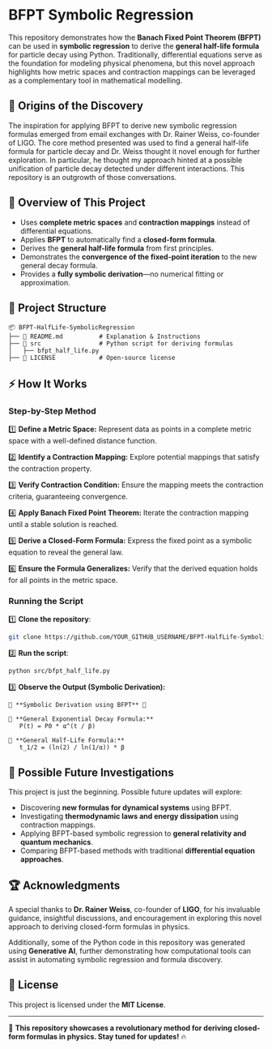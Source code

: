 # BFPT Symbolic Regression

This repository demonstrates how the **Banach Fixed Point Theorem (BFPT)** can be used in **symbolic regression** to derive the **general half-life formula** for particle decay using Python. Traditionally, differential equations serve as the foundation for modeling physical phenomena, but this novel approach highlights how metric spaces and contraction mappings can be leveraged as a complementary tool in mathematical modelling.

## 🔹 Origins of the Discovery
The inspiration for applying BFPT to derive new symbolic regression formulas emerged from email exchanges with Dr. Rainer Weiss, co-founder of LIGO. The core method presented was used to find a general half-life formula for particle decay and Dr. Weiss thought it novel enough for further exploration. In particular, he thought my approach hinted at a possible unification of particle decay detected under different interactions. This repository is an outgrowth of those conversations.

## 🔹 Overview of This Project
- Uses **complete metric spaces** and **contraction mappings** instead of differential equations.
- Applies **BFPT** to automatically find a **closed-form formula**.
- Derives the **general half-life formula** from first principles.
- Demonstrates the **convergence of the fixed-point iteration** to the new general decay formula.
- Provides a **fully symbolic derivation**—no numerical fitting or approximation.

## 📂 Project Structure
```
📦 BFPT-HalfLife-SymbolicRegression
├── 📄 README.md          # Explanation & Instructions
├── 📂 src                # Python script for deriving formulas
│   ├── bfpt_half_life.py
├── 📄 LICENSE            # Open-source license
```

## ⚡ How It Works
### **Step-by-Step Method**
1️⃣ **Define a Metric Space:** Represent data as points in a complete metric space with a well-defined distance function.

2️⃣ **Identify a Contraction Mapping:** Explore potential mappings that satisfy the contraction property.

3️⃣ **Verify Contraction Condition:** Ensure the mapping meets the contraction criteria, guaranteeing convergence.

4️⃣ **Apply Banach Fixed Point Theorem:** Iterate the contraction mapping until a stable solution is reached.

5️⃣ **Derive a Closed-Form Formula:** Express the fixed point as a symbolic equation to reveal the general law.

6️⃣ **Ensure the Formula Generalizes:** Verify that the derived equation holds for all points in the metric space.

### **Running the Script**
1️⃣ **Clone the repository**:
```sh
git clone https://github.com/YOUR_GITHUB_USERNAME/BFPT-HalfLife-SymbolicRegression.git
```
2️⃣ **Run the script**:
```sh
python src/bfpt_half_life.py
```
3️⃣ **Observe the Output (Symbolic Derivation):**
```
🔹 **Symbolic Derivation using BFPT** 🔹

📌 **General Exponential Decay Formula:**
   P(t) = P0 * α^(t / β)

📌 **General Half-Life Formula:**
   t_1/2 = (ln(2) / ln(1/α)) * β
```

## 🔭 Possible Future Investigations
This project is just the beginning. Possible future updates will explore:
- Discovering **new formulas for dynamical systems** using BFPT.
- Investigating **thermodynamic laws and energy dissipation** using contraction mappings.
- Applying BFPT-based symbolic regression to **general relativity and quantum mechanics**.
- Comparing BFPT-based methods with traditional **differential equation approaches**.

## 🏆 Acknowledgments
A special thanks to **Dr. Rainer Weiss**, co-founder of **LIGO**, for his invaluable guidance, insightful discussions, and encouragement in exploring this novel approach to deriving closed-form formulas in physics.

Additionally, some of the Python code in this repository was generated using **Generative AI**, further demonstrating how computational tools can assist in automating symbolic regression and formula discovery.

## 📝 License
This project is licensed under the **MIT License**.

---
🚀 **This repository showcases a revolutionary method for deriving closed-form formulas in physics. Stay tuned for updates!** 🔥


